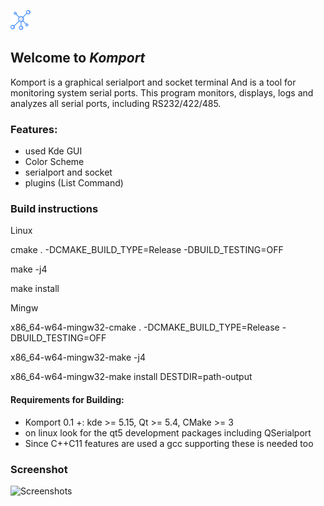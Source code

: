 [![pipeline status](https://github.com/khorram-dev/komport/blob/master/komport/resource/png/32-apps-komport.png)](https://github.com/khorram-dev/komport)

## Welcome to _Komport_

Komport is a graphical serialport and socket terminal
And is a tool for monitoring system serial ports.
This program monitors, displays, logs and analyzes all serial ports, including RS232/422/485.


### Features:

*   used Kde GUI
*   Color Scheme
*   serialport and socket
*   plugins (List Command)


### Build instructions

Linux

cmake . -DCMAKE_BUILD_TYPE=Release -DBUILD_TESTING=OFF

make -j4

make install


Mingw

x86_64-w64-mingw32-cmake . -DCMAKE_BUILD_TYPE=Release -DBUILD_TESTING=OFF

x86_64-w64-mingw32-make -j4

x86_64-w64-mingw32-make install DESTDIR=path-output


#### Requirements for Building:

*   Komport 0.1 +: kde >= 5.15, Qt >= 5.4, CMake >= 3
*   on linux look for the qt5 development packages including QSerialport
*   Since C++C11 features are used a gcc supporting these is needed too


### Screenshot

![Screenshots](komport.png)


